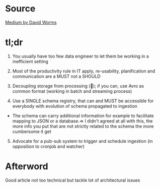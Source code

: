 # Source

[Medium by David Worms](https://medium.com/@wdavidw/data-lake-ingestion-best-practices-3fddf30e11f5)

# tl;dr

1. You usually have too few data engineer to let them be working in a inefficient setting

2. Most of the productivity rule in IT apply, re-usability, planification and communication are a MUST not a SHOULD


3. Decoupling storage from processing (:100:); if you can, use Avro as common format (working in batch and streaming process)


4. Use a SINGLE schema registry, that can and MUST be accessible for everybody with evolution of schema propagated to ingestion

- The schema can carry additional information for example to facilitate mapping to JSON or a database.=> I didn't agreed at all with this, the more info you put that are not strictly related to the schema the more cumbersome it get


5. Advocate for a pub-sub system to trigger and schedule ingestion (in opposition to cronjob and watcher)

# Afterword

Good article not too technical but tackle lot of architectural issues
